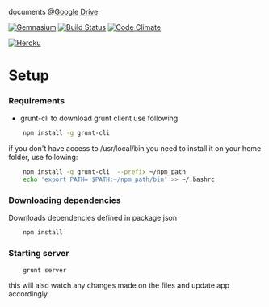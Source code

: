 documents @[Google Drive](https://drive.google.com/folderview?id=0B5-DiiaR_VNIc0FoU0xualJ0ZEU&usp=sharing)

[![Gemnasium](https://gemnasium.com/a-plus-plus/angular-aktivator.png)](https://gemnasium.com/a-plus-plus/angular-aktivator)
[![Build Status](https://travis-ci.org/a-plus-plus/angular-aktivator.png)](https://travis-ci.org/a-plus-plus/angular-aktivator)
[![Code Climate](https://codeclimate.com/github/a-plus-plus/angular-aktivator.png)](https://codeclimate.com/github/a-plus-plus/angular-aktivator)

[![Heroku](https://d1lpkba4w1baqt.cloudfront.net/heroku-logo-light-88x31.png)]()
# Setup
### Requirements
* grunt-cli
to download grunt client use following
```bash
	npm install -g grunt-cli 
```
if you don't have access to /usr/local/bin you need to install it on your home folder, use following:
```bash 
	npm install -g grunt-cli  --prefix ~/npm_path
	echo 'export PATH= $PATH:~/npm_path/bin' >> ~/.bashrc
```

### Downloading dependencies
Downloads dependencies defined in package.json
``` bash
	npm install
```

### Starting server
``` bash
	grunt server
```
this will also watch any changes made on the files and update app accordingly 

